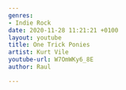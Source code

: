 ```yaml
---
genres:
- Indie Rock
date: 2020-11-28 11:21:21 +0100
layout: youtube
title: One Trick Ponies
artist: Kurt Vile
youtube-url: W7OmWKy6_8E
author: Raul

---
```

